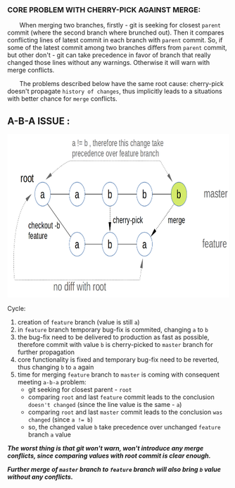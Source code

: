 ### CORE PROBLEM WITH CHERRY-PICK AGAINST MERGE:

&nbsp;&nbsp;&nbsp;&nbsp;&nbsp;&nbsp; 
When merging two branches, firstly - git is seeking for closest `parent` commit (where the second branch where brunched out).
Then it compares conflicting lines of latest commit in each branch with `parent` commit. So, if some of the latest commit among two branches differs from `parent` commit, but other don't - git can take precedence in favor of branch that really changed those lines without any warnings. Otherwise it will warn with merge conflicts.

&nbsp;&nbsp;&nbsp;&nbsp;&nbsp;&nbsp; 
The problems described below have the same root cause: cherry-pick doesn't propagate `history of changes`, thus implicitly leads to a situations with better chance for `merge` conflicts. 

## A-B-A ISSUE :

<img src="assets/aba_issue.png" height="370px" width="770px">

Cycle:
1. creation of `feature` branch (value is still `a`)
2. in `feature` branch temporary bug-fix is commited, changing `a` to `b`
3. the bug-fix need to be delivered to production as fast as possible, 
   therefore commit with value `b` is cherry-picked to `master` branch for further propagation
4. core functionality is fixed and temporary bug-fix need to be reverted, thus changing `b` to `a` again
5. time for merging `feature` branch to `master` is coming with consequent meeting `a-b-a` problem:
    * git seeking for closest parent - `root`
    * comparing `root` and last `feature` commit leads to the conclusion `doesn't changed` (since the line value is the same - `a`)
    * comparing `root` and last `master` commit leads to the conclusion `was changed` (since `a != b`)
    * so, the changed value `b` take precedence over unchanged `feature` branch `a` value

***The worst thing is that git won't warn, won't introduce any merge conflicts, since comparing values with root commit is clear enough.***

***Further merge of `master` branch to `feature` branch will also bring `b` value without any conflicts.***
